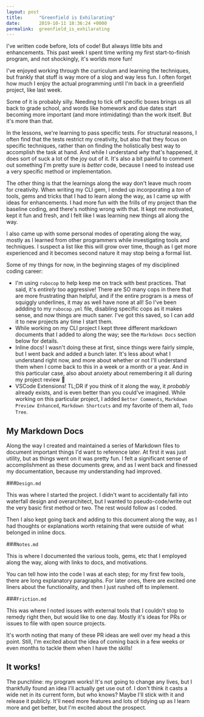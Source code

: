 ```yaml
---
layout: post
title:      "Greenfield is Exhilarating"
date:       2019-10-11 18:36:24 +0000
permalink:  greenfield_is_exhilarating
---
```


I've written code before, lots of code! But always little bits and enhancements. This past week I spent time writing my first start-to-finish program, and not shockingly, it's worlds more fun!

I've enjoyed working through the curriculum and learning the techniques, but frankly that stuff is way more of a slog and way less fun. I often forget how much I enjoy the actual programming until I'm back in a greenfield project, like last week.

Some of it is probably silly. Needing to tick off specific boxes brings us all back to grade school, and words like homework and due dates start becoming more important (and more intimidating) than the work itself. But it's more than that.

In the lessons, we're learning to pass specific tests. For structural reasons, I often find that the tests restrict my creativity, but also that they focus on specific techniques, rather than on finding the holistically best way to accomplish the task at hand. And while I understand _why_ that's happened, it does sort of suck a lot of the joy out of it. It's also a bit painful to comment out something I'm pretty sure is _better_ code, because I need to instead use a very specific method or implementation.

The other thing is that the learnings along the way don't leave much room for creativity. When writing my CLI gem, I ended up incorporating a _ton_ of tools, gems and tricks that I had to learn along the way, as I came up with ideas for enhancements. I had more fun with the frills of my project than the baseline coding, and there's nothing wrong with that. It kept me motivated, kept it fun and fresh, and I felt like I was learning new things all along the way.

I also came up with some personal modes of operating along the way, mostly as I learned from other programmers while investigating tools and techniques. I suspect a list like this will grow over time, though as I get more experienced and it becomes second nature it may stop being a formal list.

Some of my things for now, in the beginning stages of my disciplined coding career:

- I'm using `rubocop` to help keep me on track with best practices. That said, it's _entirely_ too aggressive! There are SO many cops in there that are more frustrating than helpful, and if the entire program is a mess of squiggly underlines, it may as well have none at all! So I've been addding to my `rubocop.yml` file, disabling specific cops as it makes sense, and now things are much saner. I've got this saved, so I can add it to new projects any time I start them.
- While working on my CLI project I kept three different markdown documents that I added to along the way; see the `Markdown Docs` section below for details.
- Inline docs! I wasn't doing these at first, since things were fairly simple, but I went back and added a bunch later. It's less about what I understand right now, and more about whether or not I'll understand them when I come back to this in a week or a month or a year. And in this particular case, also about anxiety about remembering it all during my project review 🤣
- VSCode Extensions! TL;DR if you think of it along the way, it _probably_ already exists, and is even better than you could've imagined. While working on this particular project, I added `Better Comments`, `Markdown Preview Enhanced`, `Markdown Shortcuts` and my favorite of them all, `Todo Tree`.

## My Markdown Docs

Along the way I created and maintained a series of Markdown files to document important things I'd want to reference later. At first it was just utility, but as things went on it was pretty fun. I felt a significant sense of accomplishment as these documents grew, and as I went back and finessed my documentation, because my understanding had improved. 

###`Design.md`

This was where I started the project. I didn't want to accidentally fall into waterfall design and overarchitect, but I wanted to pseudo-code/write out the very basic first method or two. The rest would follow as I coded.

Then I also kept going back and adding to this document along the way, as I had thoughts or explanations worth retaining that were outside of what belonged in inline docs.

###`Notes.md`

This is where I documented the various tools, gems, etc that I employed along the way, along with links to docs, and motivations.

You can tell how into the code I was at each step; for my first few tools, there are long explanatory paragraphs. For later ones, there are excited one liners about the functionality, and then I just rushed off to implement.

###`Friction.md`

This was where I noted issues with external tools that I couldn't stop to remedy right then, but would like to one day. Mostly it's ideas for PRs or issues to file with open source projects.

It's worth noting that many of these PR ideas are well over my head a this point. Still, I'm excited about the idea of coming back in a few weeks or even months to tackle them when I have the skills!

## It works!

The punchline: my program works! It's not going to change any lives, but I thankfully found an idea I'll actually get use out of. I don't think it casts a wide net in its current form, but who knows? Maybe I'll stick with it and release it publicly. It'll need more features and lots of tidying up as I learn more and get better, but I'm excited about the prospect.
